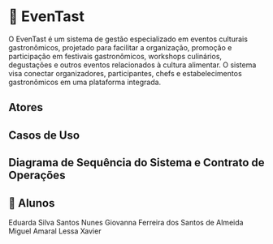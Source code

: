 # 🍰 EvenTast

O EvenTast é um sistema de gestão especializado em eventos culturais gastronômicos, projetado para facilitar a organização, promoção e participação em festivais gastronômicos, workshops culinários, degustações e outros eventos relacionados à cultura alimentar. O sistema visa conectar organizadores, participantes, chefs e estabelecimentos gastronômicos em uma plataforma integrada.

## Atores

## Casos de Uso

## Diagrama de Sequência do Sistema e Contrato de Operações

## 👋 Alunos
Eduarda Silva Santos Nunes
Giovanna Ferreira dos Santos de Almeida
Miguel Amaral Lessa Xavier
